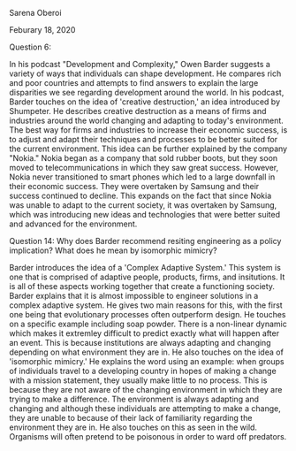 Sarena Oberoi

Feburary 18, 2020

Question 6: 

In his podcast "Development and Complexity," Owen Barder suggests a variety of ways that individuals can shape development. He compares rich and poor countries and attempts to find answers to explain the large disparities we see regarding development around the world. In his podcast, Barder touches on the idea of 'creative destruction,' an idea introduced by Shumpeter. He describes creative destruction as a means of firms and industries around the world changing and adapting to today's environment. The best way for firms and industries to increase their economic success, is to adjust and adapt their techniques and processes to be better suited for the current environment. This idea can be further explained by the company "Nokia." Nokia began as a company that sold rubber boots, but they soon moved to telecommunications in which they saw great success. However, Nokia never transitioned to smart phones which led to a large downfall in their economic success. They were overtaken by Samsung and their success continued to decline. This expands on the fact that since Nokia was unable to adapt to the current society, it was overtaken by Samsung, which was introducing new ideas and technologies that were better suited and advanced for the environment. 

Question 14:
Why does Barder recommend resiting engineering as a policy implication? What does he mean by isomorphic mimicry?

Barder introduces the idea of a 'Complex Adaptive System.' This system is one that is comprised of adaptive people, products, firms, and insitutions. It is all of these aspects working together that create a functioning society. Barder explains that it is almost impossible to engineer solutions in a complex adaptive system. He gives two main reasons for this, with the first one being that evolutionary processes often outperform design. He touches on a specific example including soap powder. There is a non-linear dynamic which makes it extremley difficult to predict exactly what will happen after an event. This is because institutions are always adapting and changing depending on what environment they are in. He also touches on the idea of 'isomorphic mimicry.' He explains the word using an example: when groups of individuals travel to a developing country in hopes of making a change with a mission statement, they usually make little to no process. This is because they are not aware of the changing environment in which they are trying to make a difference. The environment is always adapting and changing and although these individuals are attempting to make a change, they are unable to because of their lack of familiarity regarding the environment they are in. He also touches on this as seen in the wild. Organisms will often pretend to be poisonous in order to ward off predators.
